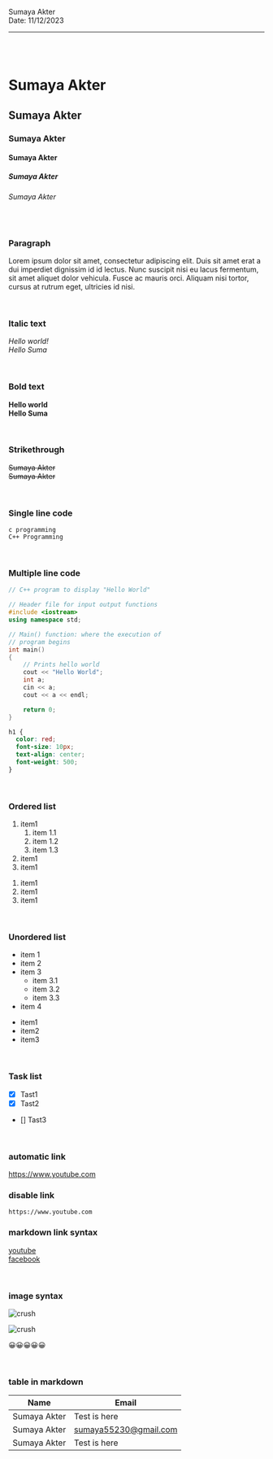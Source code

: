 <!-- markdown tutorial -->

Sumaya Akter <br>
Date: 11/12/2023

---

<br><br>

# Sumaya Akter

## Sumaya Akter

### Sumaya Akter

#### Sumaya Akter

##### Sumaya Akter

###### Sumaya Akter

<!-- <h1>Sumaya Akter</h1> -->

<br>

### Paragraph

<P>Lorem ipsum dolor sit amet, consectetur adipiscing elit. Duis sit amet erat a dui imperdiet dignissim id id lectus. Nunc suscipit nisi eu lacus fermentum, sit amet aliquet dolor vehicula. Fusce ac mauris orci. Aliquam nisi tortor, cursus at rutrum eget, ultricies id nisi. </p>

<br>

### Italic text

<i>Hello world!</i>  
_Hello Suma_

<br>

### Bold text

<b>Hello world</b>  
**Hello Suma**

<br>

### Strikethrough

<del>Sumaya Akter</del>  
~~Sumaya Akter~~

<br>

### Single line code

<code>c programming</code>  
`C++ Programming`

<br>

### Multiple line code

<!--  -->

```c++
// C++ program to display "Hello World"

// Header file for input output functions
#include <iostream>
using namespace std;

// Main() function: where the execution of
// program begins
int main()
{
	// Prints hello world
	cout << "Hello World";
    int a;
    cin << a;
    cout << a << endl;

	return 0;
}
```

```css
h1 {
  color: red;
  font-size: 10px;
  text-align: center;
  font-weight: 500;
}
```

<br>

### Ordered list

1. item1
   1. item 1.1
   2. item 1.2
   3. item 1.3
2. item1
3. item1

<!-- ordered list using html tags -->
<ol>
    <li>item1</li>
    <li>item1</li>
    <li>item1</li>
</ol>

<br>

### Unordered list

- item 1
- item 2
- item 3
  - item 3.1
  - item 3.2
  - item 3.3
- item 4

<!-- Unordered list using html tags -->
<ul>
    <li>item1</li>
    <li>item2</li>
    <li>item3</li>
</ul>

<br>

### Task list

- [x] Tast1
- [x] Tast2
- [] Tast3

<br>

### automatic link

https://www.youtube.com

### disable link

`https://www.youtube.com`

### markdown link syntax

<!-- [YouTube](https://www.youtube.com)   -->

[youtube][youtubeLink]  
 [facebook][facebookLink]

<!-- all links are hare -->

[youtubeLink]: https://www.youtube.com
[facebookLink]: https://www.facebook.com

<br>

### image syntax

![crush](/images/crush.jpg)

<img src="images/crush.jpg" alt="crush" title="Lee min ho">


😀😀😀😀😀

<br>

### table in markdown 
| Name | Email |
|---- | ----- |
| Sumaya Akter | Test is here|
| Sumaya Akter | sumaya55230@gmail.com|
| Sumaya Akter | Test is here|


